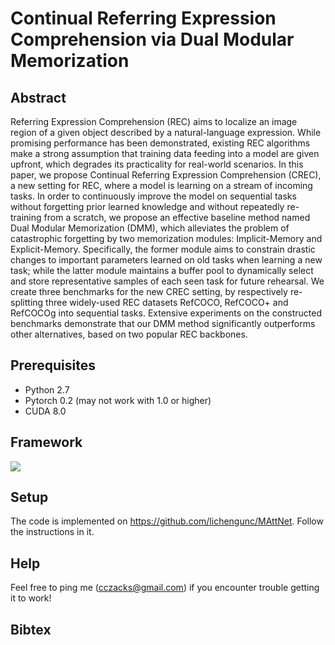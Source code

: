 # Continual Referring Expression Comprehension via Dual Modular Memorization

## Abstract

Referring Expression Comprehension (REC) aims to localize an image region of a given object described by a natural-language expression. While promising performance has been demonstrated, existing REC algorithms make a strong assumption that training data feeding into a model are given upfront, which degrades its practicality for real-world scenarios. In this paper, we propose Continual Referring Expression Comprehension (CREC), a new setting for REC, where a model is learning on a stream of incoming tasks. In order to continuously improve the model on sequential tasks without forgetting prior learned knowledge and without repeatedly re-training from a scratch, we propose an effective baseline method named Dual Modular Memorization (DMM), which alleviates the problem of catastrophic forgetting by two memorization modules: Implicit-Memory and Explicit-Memory.
Specifically, the former module aims to constrain drastic changes to important parameters learned on old tasks when learning a new task; while the latter module maintains a buffer pool to dynamically select and store representative samples of each seen task for future rehearsal. We create three benchmarks for the new CREC setting, by respectively re-splitting three widely-used REC datasets RefCOCO, RefCOCO+ and RefCOCOg into sequential tasks. Extensive experiments on the constructed benchmarks demonstrate that our DMM method significantly outperforms  other  alternatives, based on two  popular REC backbones.

## Prerequisites
- Python 2.7
- Pytorch 0.2 (may not work with 1.0 or higher)
- CUDA 8.0

## Framework

![](https://raw.githubusercontent.com/zackschen/PictureBed/master/20211103211052.png)



## Setup
The code is implemented on https://github.com/lichengunc/MAttNet. Follow the instructions in it.

## Help

Feel free to ping me ([cczacks@gmail.com](mailto:cczacks@gmail.com)) if you encounter trouble getting it to work!

## Bibtex



